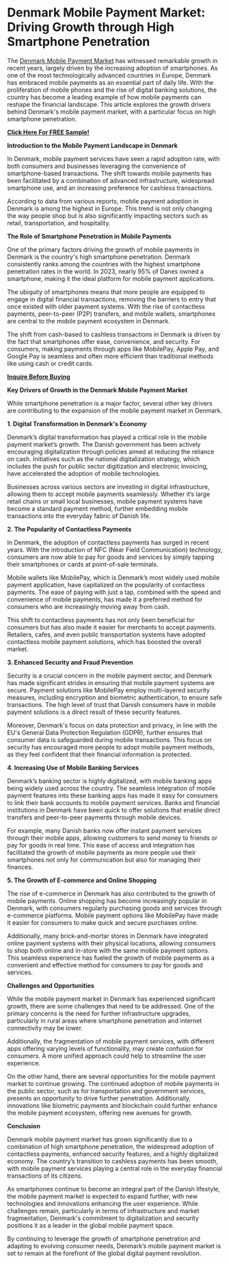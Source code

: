 # Denmark Mobile Payment Market: Driving Growth through High Smartphone Penetration

The [Denmark Mobile Payment Market](https://www.nextmsc.com/report/denmark-mobile-payment-market) has witnessed remarkable growth in recent years, largely driven by the increasing adoption of smartphones. As one of the most technologically advanced countries in Europe, Denmark has embraced mobile payments as an essential part of daily life. With the proliferation of mobile phones and the rise of digital banking solutions, the country has become a leading example of how mobile payments can reshape the financial landscape. This article explores the growth drivers behind Denmark's mobile payment market, with a particular focus on high smartphone penetration.

[**Click Here For FREE Sample!**](https://www.nextmsc.com/denmark-mobile-payment-market/request-sample)

**Introduction to the Mobile Payment Landscape in Denmark**

In Denmark, mobile payment services have seen a rapid adoption rate, with both consumers and businesses leveraging the convenience of smartphone-based transactions. The shift towards mobile payments has been facilitated by a combination of advanced infrastructure, widespread smartphone use, and an increasing preference for cashless transactions.

According to data from various reports, mobile payment adoption in Denmark is among the highest in Europe. This trend is not only changing the way people shop but is also significantly impacting sectors such as retail, transportation, and hospitality.

**The Role of Smartphone Penetration in Mobile Payments**

One of the primary factors driving the growth of mobile payments in Denmark is the country's high smartphone penetration. Denmark consistently ranks among the countries with the highest smartphone penetration rates in the world. In 2023, nearly 95% of Danes owned a smartphone, making it the ideal platform for mobile payment applications.

The ubiquity of smartphones means that more people are equipped to engage in digital financial transactions, removing the barriers to entry that once existed with older payment systems. With the rise of contactless payments, peer-to-peer (P2P) transfers, and mobile wallets, smartphones are central to the mobile payment ecosystem in Denmark.

The shift from cash-based to cashless transactions in Denmark is driven by the fact that smartphones offer ease, convenience, and security. For consumers, making payments through apps like MobilePay, Apple Pay, and Google Pay is seamless and often more efficient than traditional methods like using cash or credit cards.

[**Inquire Before Buying**](https://www.nextmsc.com/denmark-mobile-payment-market/inquire-before-buying)

**Key Drivers of Growth in the Denmark Mobile Payment Market**

While smartphone penetration is a major factor, several other key drivers are contributing to the expansion of the mobile payment market in Denmark.

**1. Digital Transformation in Denmark's Economy**

Denmark’s digital transformation has played a critical role in the mobile payment market’s growth. The Danish government has been actively encouraging digitalization through policies aimed at reducing the reliance on cash. Initiatives such as the national digitalization strategy, which includes the push for public sector digitization and electronic invoicing, have accelerated the adoption of mobile technologies.

Businesses across various sectors are investing in digital infrastructure, allowing them to accept mobile payments seamlessly. Whether it’s large retail chains or small local businesses, mobile payment systems have become a standard payment method, further embedding mobile transactions into the everyday fabric of Danish life.

**2. The Popularity of Contactless Payments**

In Denmark, the adoption of contactless payments has surged in recent years. With the introduction of NFC (Near Field Communication) technology, consumers are now able to pay for goods and services by simply tapping their smartphones or cards at point-of-sale terminals.

Mobile wallets like MobilePay, which is Denmark’s most widely used mobile payment application, have capitalized on the popularity of contactless payments. The ease of paying with just a tap, combined with the speed and convenience of mobile payments, has made it a preferred method for consumers who are increasingly moving away from cash.

This shift to contactless payments has not only been beneficial for consumers but has also made it easier for merchants to accept payments. Retailers, cafes, and even public transportation systems have adopted contactless mobile payment solutions, which has boosted the overall market.

**3. Enhanced Security and Fraud Prevention**

Security is a crucial concern in the mobile payment sector, and Denmark has made significant strides in ensuring that mobile payment systems are secure. Payment solutions like MobilePay employ multi-layered security measures, including encryption and biometric authentication, to ensure safe transactions. The high level of trust that Danish consumers have in mobile payment solutions is a direct result of these security features.

Moreover, Denmark's focus on data protection and privacy, in line with the EU's General Data Protection Regulation (GDPR), further ensures that consumer data is safeguarded during mobile transactions. This focus on security has encouraged more people to adopt mobile payment methods, as they feel confident that their financial information is protected.

**4. Increasing Use of Mobile Banking Services**

Denmark’s banking sector is highly digitalized, with mobile banking apps being widely used across the country. The seamless integration of mobile payment features into these banking apps has made it easy for consumers to link their bank accounts to mobile payment services. Banks and financial institutions in Denmark have been quick to offer solutions that enable direct transfers and peer-to-peer payments through mobile devices.

For example, many Danish banks now offer instant payment services through their mobile apps, allowing customers to send money to friends or pay for goods in real time. This ease of access and integration has facilitated the growth of mobile payments as more people use their smartphones not only for communication but also for managing their finances.

**5. The Growth of E-commerce and Online Shopping**

The rise of e-commerce in Denmark has also contributed to the growth of mobile payments. Online shopping has become increasingly popular in Denmark, with consumers regularly purchasing goods and services through e-commerce platforms. Mobile payment options like MobilePay have made it easier for consumers to make quick and secure purchases online.

Additionally, many brick-and-mortar stores in Denmark have integrated online payment systems with their physical locations, allowing consumers to shop both online and in-store with the same mobile payment options. This seamless experience has fueled the growth of mobile payments as a convenient and effective method for consumers to pay for goods and services.

**Challenges and Opportunities**

While the mobile payment market in Denmark has experienced significant growth, there are some challenges that need to be addressed. One of the primary concerns is the need for further infrastructure upgrades, particularly in rural areas where smartphone penetration and internet connectivity may be lower.

Additionally, the fragmentation of mobile payment services, with different apps offering varying levels of functionality, may create confusion for consumers. A more unified approach could help to streamline the user experience.

On the other hand, there are several opportunities for the mobile payment market to continue growing. The continued adoption of mobile payments in the public sector, such as for transportation and government services, presents an opportunity to drive further penetration. Additionally, innovations like biometric payments and blockchain could further enhance the mobile payment ecosystem, offering new avenues for growth.

**Conclusion**

Denmark mobile payment market has grown significantly due to a combination of high smartphone penetration, the widespread adoption of contactless payments, enhanced security features, and a highly digitalized economy. The country’s transition to cashless payments has been smooth, with mobile payment services playing a central role in the everyday financial transactions of its citizens.

As smartphones continue to become an integral part of the Danish lifestyle, the mobile payment market is expected to expand further, with new technologies and innovations enhancing the user experience. While challenges remain, particularly in terms of infrastructure and market fragmentation, Denmark's commitment to digitalization and security positions it as a leader in the global mobile payment space.

By continuing to leverage the growth of smartphone penetration and adapting to evolving consumer needs, Denmark’s mobile payment market is set to remain at the forefront of the global digital payment revolution.
